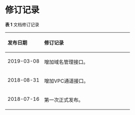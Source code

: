 # 修订记录<a name="apig-zh-api-180713215"></a>

**表 1**  文档修订记录

<a name="table16086133408"></a>
<table><thead align="left"><tr id="row17609101317400"><th class="cellrowborder" valign="top" width="29.32%" id="mcps1.2.3.1.1"><p id="p8609413104017"><a name="p8609413104017"></a><a name="p8609413104017"></a>发布日期</p>
</th>
<th class="cellrowborder" valign="top" width="70.67999999999999%" id="mcps1.2.3.1.2"><p id="p10609013124016"><a name="p10609013124016"></a><a name="p10609013124016"></a>修订记录</p>
</th>
</tr>
</thead>
<tbody><tr id="row119851524192218"><td class="cellrowborder" valign="top" width="29.32%" headers="mcps1.2.3.1.1 "><p id="p8986924122219"><a name="p8986924122219"></a><a name="p8986924122219"></a>2019-03-08</p>
</td>
<td class="cellrowborder" valign="top" width="70.67999999999999%" headers="mcps1.2.3.1.2 "><p id="p898615246221"><a name="p898615246221"></a><a name="p898615246221"></a>增加域名管理接口。</p>
</td>
</tr>
<tr id="row8407211153212"><td class="cellrowborder" valign="top" width="29.32%" headers="mcps1.2.3.1.1 "><p id="p34071711153212"><a name="p34071711153212"></a><a name="p34071711153212"></a>2018-08-31</p>
</td>
<td class="cellrowborder" valign="top" width="70.67999999999999%" headers="mcps1.2.3.1.2 "><p id="p94071411173210"><a name="p94071411173210"></a><a name="p94071411173210"></a>增加VPC通道接口。</p>
</td>
</tr>
<tr id="row9727171161319"><td class="cellrowborder" valign="top" width="29.32%" headers="mcps1.2.3.1.1 "><p id="p15242161814562"><a name="p15242161814562"></a><a name="p15242161814562"></a>2018-07-16</p>
</td>
<td class="cellrowborder" valign="top" width="70.67999999999999%" headers="mcps1.2.3.1.2 "><p id="p8242161810562"><a name="p8242161810562"></a><a name="p8242161810562"></a>第一次正式发布。</p>
</td>
</tr>
</tbody>
</table>

